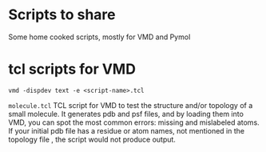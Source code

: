 # Scripts to share
Some home cooked scripts, mostly for VMD and Pymol

# tcl scripts for VMD
`vmd -dispdev text -e <script-name>.tcl`

`molecule.tcl` TCL script for VMD to test the structure and/or topology of a small molecule. It generates pdb and psf files, and by loading them into VMD, you can spot the most common errors: missing and mislabeled atoms. If your initial pdb file has a residue or atom names, not mentioned in the topology file , the script would not produce output.
